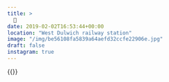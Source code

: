 ```yaml
---
title: >
  🧩
date: 2019-02-02T16:53:44+00:00
location: "West Dulwich railway station"
image: "/img/be56108fa5839a64aefd32ccfe22906e.jpg"
draft: false
instagram: true
---
```


{{<photo src="/img/be56108fa5839a64aefd32ccfe22906e.jpg">}}
